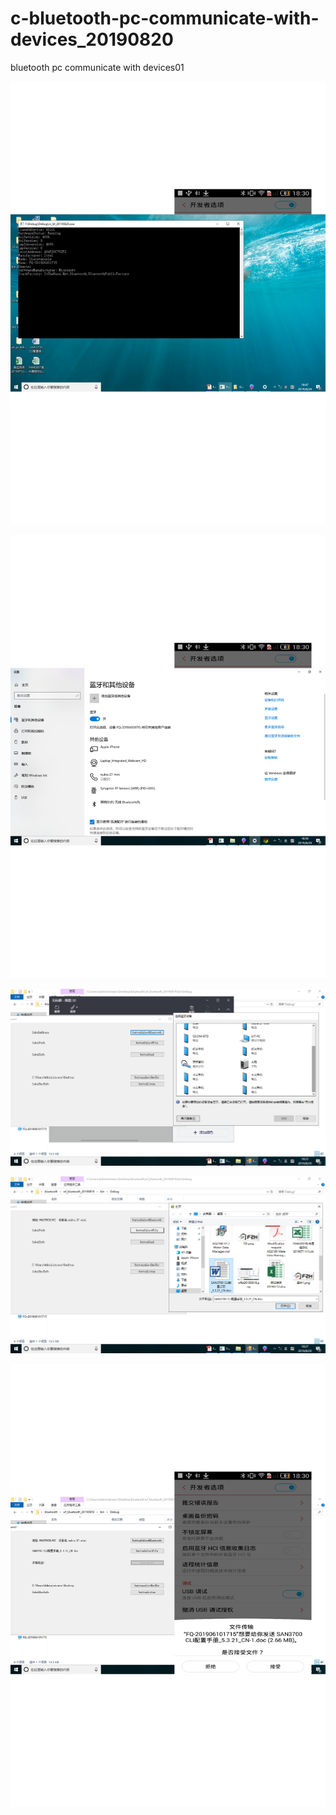 # c-bluetooth-pc-communicate-with-devices_20190820
bluetooth pc communicate with devices01




![](https://github.com/chinayixia/c-bluetooth-pc-communicate-with-devices_20190820/blob/master/pic/btconsole.png)

![](https://github.com/chinayixia/c-bluetooth-pc-communicate-with-devices_20190820/blob/master/pic/pcbluetooth.png)

![](https://github.com/chinayixia/c-bluetooth-pc-communicate-with-devices_20190820/blob/master/pic/wfbt20190819.png)

![](https://github.com/chinayixia/c-bluetooth-pc-communicate-with-devices_20190820/blob/master/pic/wfbt_2019082101.png)

![](https://github.com/chinayixia/c-bluetooth-pc-communicate-with-devices_20190820/blob/master/pic/wfbt_2019082102.png)
